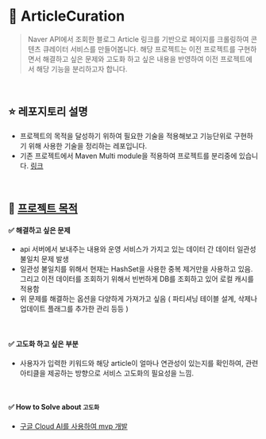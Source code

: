 # 🌟  ArticleCuration

> Naver API에서 조회한 블로그 Article 링크를 기반으로 페이지를 크롤링하여 콘텐츠 큐레이터 서비스를 만들어봅니다.
> 해당 프로젝트는 이전 프로젝트를 구현하면서 해결하고 싶은 문제와 고도화 하고 싶은 내용을 반영하여 이전 프로젝트에서 해당 기능을 분리하고자 합니다.

<br/>


## ⭐ 레포지토리 설명
- 프로젝트의 목적을 달성하기 위하여 필요한 기술을 적용해보고 기능단위로 구현하기 위해 사용한 기술을 정리하는 레포입니다.
- 기존 프로젝트에서 Maven Multi module을 적용하여 프로젝트를 분리중에 있습니다. [링크](https://github.com/t0e8r1r4y/NaverAPI/tree/mvp2_develop)

<br/>

## 🌟  [프로젝트 목적](https://github.com/t0e8r1r4y/ArticleCuration/wiki/%ED%94%84%EB%A1%9C%EC%A0%9D%ED%8A%B8-%EB%AA%A9%EC%A0%81)

#### :white_check_mark: 해결하고 싶은 문제
- api 서버에서 보내주는 내용와 운영 서비스가 가지고 있는 데이터 간 데이터 일관성 불일치 문제 발생
- 일관성 불일치를 위해서 현재는 HashSet을 사용한 중복 제거만을 사용하고 있음. 그리고 이전 데이터를 조회하기 위해서 빈번하게 DB를 조회하고 있어 로컬 캐시를 적용함
- 위 문제를 해결하는 옵션을 다양하게 가져가고 싶음 ( 파티셔닝 테이블 설계, 삭제나 업데이트 플래그를 추가한 관리 등등 )

<br/>

#### ✅  고도화 하고 싶은 부분
- 사용자가 입력한 키워드와 해당 article이 얼마나 연관성이 있는지를 확인하여, 관련 아티클을 제공하는 방향으로 서비스 고도화의 필요성을 느낌.

<br/>


#### ✅  How to Solve about `고도화`
- [구글 Cloud AI를 사용하여 mvp 개발](https://github.com/t0e8r1r4y/ArticleCuration/wiki/Google-Cloud%EC%99%80-Google-Vision-API%EB%A5%BC-%EC%82%AC%EC%9A%A9%ED%95%98%EB%8A%94-%EB%B0%A9%EB%B2%95)
